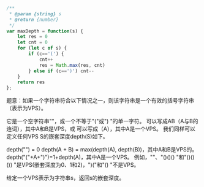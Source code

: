 ```javascript
/**
 * @param {string} s
 * @return {number}
 */
var maxDepth = function(s) {
    let res = 0
    let cnt = 0
    for (let c of s) {
        if (c=='(') {
            cnt++
            res = Math.max(res, cnt)
        } else if (c==')') cnt--
    }
    return res
};
```

题意：如果一个字符串符合以下情况之一，则该字符串是一个有效的括号字符串（表示为VPS）。

它是一个空字符串""，或一个不等于"("或") "的单一字符。
可以写成AB（A与B的连词），其中A和B是VPS，或
可以写成（A），其中A是一个VPS。
我们同样可以定义任何VPS S的嵌套深度depth(S)如下。

depth("") = 0
depth(A + B) = max(depth(A), depth(B))，其中A和B是VPS的。
depth("("+A+")")=1+depth(A)，其中A是一个VPS。
例如，""、"()()() "和"()()()) "是VPS(嵌套深度为0、1和2)，")("和"() "不是VPS。

给定一个VPS表示为字符串s，返回s的嵌套深度。

